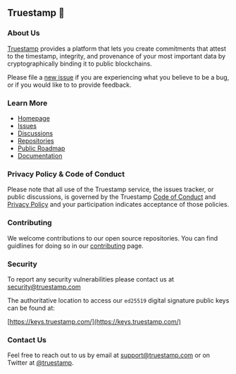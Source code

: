 ## Truestamp 👋


### About Us

[Truestamp](https://www.truestamp.com) provides a platform that lets you create commitments that attest to the timestamp, integrity, and provenance of your most important data by cryptographically binding it to public blockchains.

Please file a [new issue](https://github.com/truestamp/discussions/issues) if you are experiencing what you believe to be a bug, or if you would like to to provide feedback.

### Learn More

* [Homepage](https://www.truestamp.com)
* [Issues](https://github.com/truestamp/discussions/issues)
* [Discussions](https://github.com/orgs/truestamp/discussions)
* [Repositories](https://github.com/orgs/truestamp/repositories)
* [Public Roadmap](https://github.com/orgs/truestamp/projects/1/views/2)
* [Documentation](https://docs.truestamp.com)

### Privacy Policy & Code of Conduct

Please note that all use of the Truestamp service, the issues tracker, or public discussions, is governed by the Truestamp [Code of Conduct](https://github.com/truestamp/discussions/blob/main/CODE_OF_CONDUCT.md) and [Privacy Policy](https://www.truestamp.com/policies) and your participation indicates acceptance of those policies.

### Contributing

We welcome contributions to our open source repositories. You can find guidlines for doing so in our [contributing](https://github.com/truestamp/discussions/blob/main/CONTRIBUTING.md) page.

### Security

To report any security vulnerabilities please contact us at [security@truestamp.com](mailto:security@truestamp.com)

The authoritative location to access our `ed25519` digital signature public keys can be found at:

[https://keys.truestamp.com/](https://keys.truestamp.com/)

### Contact Us

Feel free to reach out to us by email at [support@truestamp.com](mailto:support@truestamp.com) or on Twitter at [@truestamp](https://twitter.com/truestamp).
